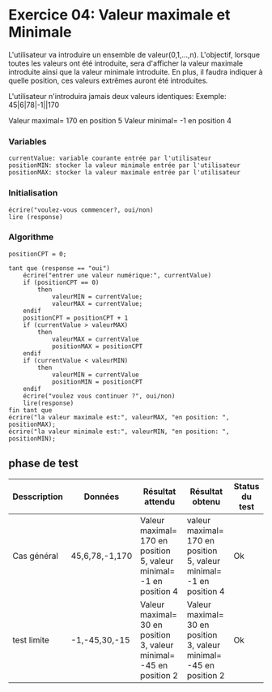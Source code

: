 # Exercice 04: Valeur maximale et Minimale

L'utilisateur va introduire un ensemble de valeur(0,1,...,n). L'objectif, lorsque toutes les valeurs ont été introduite,
sera d'afficher la valeur maximale introduite ainsi que la valeur minimale introduite.
En plus, il faudra indiquer à quelle position, ces valeurs extrêmes auront été introduites.

L'utilisateur n'introduira jamais deux valeurs identiques:
Exemple:
45|6|78|-1||170

Valeur maximal= 170 en position 5
Valeur minimal= -1 en position 4

### Variables

```
currentValue: variable courante entrée par l'utilisateur
positionMIN: stocker la valeur minimale entrée par l'utilisateur
positionMAX: stocker la valeur maximale entrée par l'utilisateur

```

### Initialisation

```
écrire("voulez-vous commencer?, oui/non)
lire (response)
```

### Algorithme

```
positionCPT = 0;

tant que (response == "oui")
    écrire("entrer une valeur numérique:", currentValue)
    if (positionCPT == 0)
        then
            valeurMIN = currentValue;
            valeurMAX = currentValue;
    endif
    positionCPT = positionCPT + 1
    if (currentValue > valeurMAX)
        then
            valeurMAX = currentValue
            positionMAX = positionCPT
    endif
    if (currentValue < valeurMIN)
        then
            valeurMIN = currentValue
            positionMIN = positionCPT
    endif
    écrire("voulez vous continuer ?", oui/non)
    lire(response)
fin tant que
écrire("la valeur maximale est:", valeurMAX, "en position: ", positionMAX);
écrire("la valeur minimale est:", valeurMIN, "en position: ", positionMIN);

```

## phase de test

| Desscription | Données        | Résultat attendu                                                    | Résultat obtenu                                                     | Status du test |
| ------------ | -------------- | ------------------------------------------------------------------- | ------------------------------------------------------------------- | -------------- |
| Cas général  | 45,6,78,-1,170 | Valeur maximal= 170 en position 5, valeur minimal= -1 en position 4 | valeur maximal= 170 en position 5, valeur minimal= -1 en position 4 | Ok             |
| test limite  | -1,-45,30,-15  | Valeur maximal= 30 en position 3, valeur minimal= -45 en position 2 | Valeur maximal= 30 en position 3, valeur minimal= -45 en position 2 | Ok             |
